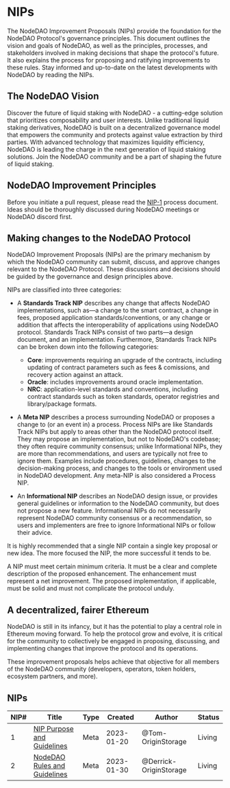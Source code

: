 # NIPs
The NodeDAO Improvement Proposals (NIPs) provide the foundation for the NodeDAO Protocol's governance principles. This document outlines the vision and goals of NodeDAO, as well as the principles, processes, and stakeholders involved in making decisions that shape the protocol's future. It also explains the process for proposing and ratifying improvements to these rules. Stay informed and up-to-date on the latest developments with NodeDAO by reading the NIPs.

## The NodeDAO Vision
Discover the future of liquid staking with NodeDAO - a cutting-edge solution that prioritizes composability and user interests. Unlike traditional liquid staking derivatives, NodeDAO is built on a decentralized governance model that empowers the community and protects against value extraction by third parties. With advanced technology that maximizes liquidity efficiency, NodeDAO is leading the charge in the next generation of liquid staking solutions. Join the NodeDAO community and be a part of shaping the future of liquid staking.

## NodeDAO Improvement Principles
Before you initiate a pull request, please read the [NIP-1](./NIPS/nip-1.md) process document. 
Ideas should be thoroughly discussed during NodeDAO meetings or NodeDAO discord first.

## Making changes to the NodeDAO Protocol
NodeDAO Improvement Proposals (NIPs) are the primary mechanism by which the NodeDAO community can submit, discuss, and approve changes relevant to the NodeDAO Protocol. 
These discussions and decisions should be guided by the governance and design principles above.

NIPs are classified into three categories:
- A **Standards Track NIP** describes any change that affects NodeDAO implementations, such as—a change to the smart contract, a change in fees, proposed application standards/conventions, or any change or addition that affects the interoperability of applications using NodeDAO protocol. Standards Track NIPs consist of two parts—a design document, and an implementation. Furthermore, Standards Track NIPs can be broken down into the following categories:
  - **Core**: improvements requiring an upgrade of the contracts, including updating of contract parameters such as fees & comissions, and recovery action against an attack.
  - **Oracle**: includes improvements around oracle implementation.
  - **NRC**: application-level standards and conventions, including contract standards such as token standards, operator registries and library/package formats.

- A **Meta NIP** describes a process surrounding NodeDAO or proposes a change to (or an event in) a process. Process NIPs are like Standards Track NIPs but apply to areas other than the NodeDAO protocol itself. They may propose an implementation, but not to NodeDAO's codebase; they often require community consensus; unlike Informational NIPs, they are more than recommendations, and users are typically not free to ignore them. Examples include procedures, guidelines, changes to the decision-making process, and changes to the tools or environment used in NodeDAO development. Any meta-NIP is also considered a Process NIP.

- An **Informational NIP** describes an NodeDAO design issue, or provides general guidelines or information to the NodeDAO community, but does not propose a new feature. Informational NIPs do not necessarily represent NodeDAO community consensus or a recommendation, so users and implementers are free to ignore Informational NIPs or follow their advice.

It is highly recommended that a single NIP contain a single key proposal or new idea. The more focused the NIP, the more successful it tends to be.

A NIP must meet certain minimum criteria. It must be a clear and complete description of the proposed enhancement. The enhancement must represent a net improvement. The proposed implementation, if applicable, must be solid and must not complicate the protocol unduly.

## A decentralized, fairer Ethereum
NodeDAO is still in its infancy, but it has the potential to play a central role in Ethereum moving forward. To help the protocol grow and evolve, it is critical for the community to collectively be engaged in proposing, discussing, and implementing changes that improve the protocol and its operations.

These improvement proposals helps achieve that objective for all members of the NodeDAO community (developers, operators, token holders, ecosystem partners, and more).

## NIPs

NIP# | Title | Type | Created | Author | Status | 
--- | --- | --- | --- |--- |--- |
1 | [NIP Purpose and Guidelines](./NIPS/nip-1.md) | Meta | 2023-01-20 | @Tom-OriginStorage | Living |
2 | [NodeDAO Rules and Guidelines](./NIPS/nip-2.md) | Meta | 2023-01-30 | @Derrick-OriginStorage | Living |
